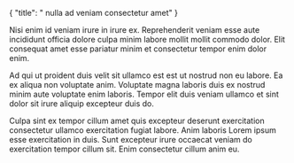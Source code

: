 {
  "title": " nulla ad veniam consectetur amet"
}

Nisi enim id veniam irure in irure ex. Reprehenderit veniam esse aute incididunt officia dolore culpa minim labore mollit mollit commodo dolor. Elit consequat amet esse pariatur minim et consectetur tempor enim dolor enim.

Ad qui ut proident duis velit sit ullamco est est ut nostrud non eu labore. Ea ex aliqua non voluptate anim. Voluptate magna laboris duis ex nostrud minim aute voluptate enim laboris. Tempor elit duis veniam ullamco et sint dolor sit irure aliquip excepteur duis do.

Culpa sint ex tempor cillum amet quis excepteur deserunt exercitation consectetur ullamco exercitation fugiat labore. Anim laboris Lorem ipsum esse exercitation in duis. Sunt excepteur irure occaecat veniam do exercitation tempor cillum sit. Enim consectetur cillum anim eu.